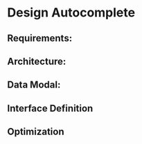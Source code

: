 # Design Autocomplete

## Requirements:

## Architecture:

## Data Modal:

## Interface Definition

## Optimization
